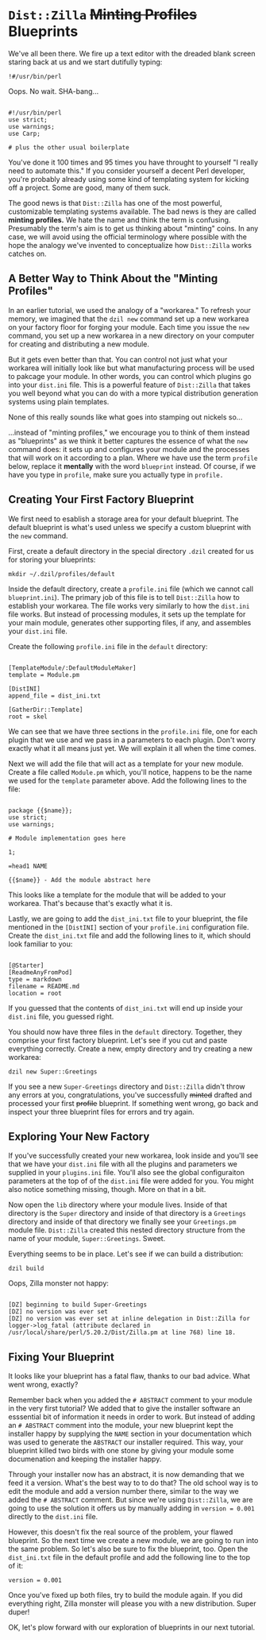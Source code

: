 # `Dist::Zilla` ~~Minting Profiles~~ Blueprints

We've all been there. We fire up a text editor with the dreaded blank screen staring
back at us and we start dutifully typing:

`!#/usr/bin/perl`

Oops. No wait. SHA-bang...

```

#!/usr/bin/perl
use strict;
use warnings;
use Carp;

# plus the other usual boilerplate

```

You've done it 100 times and 95 times you have throught to yourself "I really
need to automate this." If you consider yourself a decent Perl developer, you're
probably already using some kind of templating system for kicking off a project.
Some are good, many of them suck.

The good news is that `Dist::Zilla` has one of the most powerful, customizable
templating systems available. The bad news is they are called **minting
profiles.** We hate the name and think the term is confusing. Presumably the
term's aim is to get us thinking about "minting" coins. In any case, we will
avoid using the official terminology where possible with the hope the analogy
we've invented to conceptualize how `Dist::Zilla` works catches on.

## A Better Way to Think About the "Minting Profiles"

In an earlier tutorial, we used the analogy of a "workarea." To refresh your
memory, we imagined that the `dzil new` command set up a new workarea on your
factory floor for forging your module. Each time you issue the `new`
command, you set up a new workarea in a new directory on your computer for
creating and distributing a new module.

But it gets even better than that. You can control not just what your workarea
will initially look like but what manufacturing process will be used to pakcage
your module. In other words, you can control which plugins go into your
`dist.ini` file. This is a powerful feature of `Dist::Zilla` that takes you well
beyond what you can do with a more typical distribution generation systems using
plain templates.

None of this really sounds like what goes into stamping out nickels so...

...instead of "minting profiles," we encourage you to think of them instead as
"blueprints" as we think it better captures the essence of what the `new`
command does: it sets up and configures your module and the processes that will
work on it according to a plan. Where we have use the term `profile` below,
replace it **mentally** with the word `blueprint` instead. Of course, if we have
you type in `profile`, make sure you actually type in `profile.`

## Creating Your First Factory Blueprint

We first need to esablish a storage area for your default blueprint. The default
blueprint is what's used unless we specify a custom blueprint with the `new`
command.

First, create a default directory in the special directory `.dzil` created for
us for storing your blueprints:

`mkdir ~/.dzil/profiles/default`

Inside the default directory, create a `profile.ini` file (which we cannot call
`blueprint.ini`). The primary job of this file is to tell `Dist::Zilla` how to
establish your workarea. The file works very similarly to how the `dist.ini` file
works. But instead of processing modules, it sets up the template for your
main module, generates other supporting files, if any, and assembles your
`dist.ini` file.

Create the following `profile.ini` file in the `default` directory:

```

[TemplateModule/:DefaultModuleMaker]
template = Module.pm

[DistINI]
append_file = dist_ini.txt

[GatherDir::Template]
root = skel

```

We can see that we have three sections in the `profile.ini` file, one for each
plugin that we use and we pass in a parameters to each plugin. Don't worry
exactly what it all means just yet. We will explain it all when the time comes.

Next we will add the file that will act as a template for your new module.
Create a file called `Module.pm` which, you'll notice, happens to be the name we
used for the `template` parameter above. Add the following lines to the file:

```

package {{$name}};
use strict;
use warnings;

# Module implementation goes here

1;

=head1 NAME

{{$name}} - Add the module abstract here

```

This looks like a template for the module that will be added to your
workarea. That's because that's exactly what it is.

Lastly, we are going to add the `dist_ini.txt` file to your blueprint, the file
mentioned in the `[DistINI]` section of your `profile.ini` configuration file.
Create the `dist_ini.txt` file and add the following lines to it, which should
look familiar to you:

```

[@Starter]
[ReadmeAnyFromPod]
type = markdown
filename = README.md
location = root

```

If you guessed that the contents of `dist_ini.txt` will end up inside your
`dist.ini` file, you guessed right.

You should now have three files in the `default` directory. Together, they
comprise your first factory blueprint. Let's see if you cut and paste everything
correctly. Create a new, empty directory and try creating a new workarea:

`dzil new Super::Greetings`

If you see a new `Super-Greetings` directory and `Dist::Zilla` didn't throw any
errors at you, congratulations, you've successfully ~~minted~~ drafted and
processed your first ~~profile~~ blueprint. If something went wrong, go back and
inspect your three blueprint files for errors and try again.

## Exploring Your New Factory

If you've successfully created your new workarea, look inside and you'll see
that we have your `dist.ini` file with all the plugins and parameters we
supplied in your `plugins.ini` file. You'll also see the global configuraiton
parameters at the top of of the `dist.ini` file were added for you. You might
also notice something missing, though. More on that in a bit.

Now open the `lib` directory where your module lives. Inside of that directory is
the `Super` directory and inside of that directory is a `Greetings` directory
and inside of that directory we finally see your `Greetings.pm` module file.
`Dist::Zilla` created this nested directory structure from the name of your
module, `Super::Greetings`. Sweet.

Everything seems to be in place. Let's see if we can build a distribution:

`dzil build`

Oops, Zilla monster not happy:

```

[DZ] beginning to build Super-Greetings
[DZ] no version was ever set
[DZ] no version was ever set at inline delegation in Dist::Zilla for
logger->log_fatal (attribute declared in
/usr/local/share/perl/5.20.2/Dist/Zilla.pm at line 768) line 18.

```

## Fixing Your Blueprint

It looks like your blueprint has a fatal flaw, thanks to our bad advice. What
went wrong, exactly?

Remember back when you added the `# ABSTRACT` comment to your module in the very
first tutorial? We added that to give the installer software an esssential bit
of information it needs in order to work. But instead of adding an `# ABSTRACT`
comment into the module, your new blueprint kept the installer happy by
supplying the `NAME` section in your documentation which was used to generate
the `ABSTRACT` our installer required. This way, your blueprint killed two birds
with one stone by giving your module some documenation and keeping the installer
happy.

Through your installer now has an abstract, it is now demanding that we feed it a
version. What's the best way to to do that? The old school way is to edit the
module and add a version number there, similar to the way we added the `#
ABSTRACT` comment. But since we're using `Dist::Zilla`, we are going to use the
solution it offers us by manually adding in `version = 0.001` directly to the
`dist.ini` file.

However, this doesn't fix the real source of the problem, your flawed blueprint.
So the next time we create a new module, we are going to run into the same
problem. So let's also be sure to fix the blueprint, too. Open the
`dist_ini.txt` file in the default profile and add the following line to the top
of it:

`version = 0.001`

Once you've fixed up both files, try to build the module again. If you did
everything right, Zilla monster will please you with a new distribution. Super
duper!

OK, let's plow forward with our exploration of blueprints in our next tutorial.
